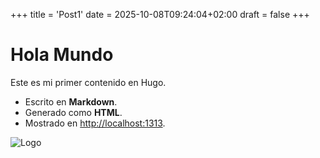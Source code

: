 +++
title = 'Post1'
date = 2025-10-08T09:24:04+02:00
draft = false
+++

# Hola Mundo
Este es mi primer contenido en Hugo.

- Escrito en **Markdown**.
- Generado como **HTML**.
- Mostrado en [http://localhost:1313](http://localhost:1313).

![Logo](/images/logo2.png)
